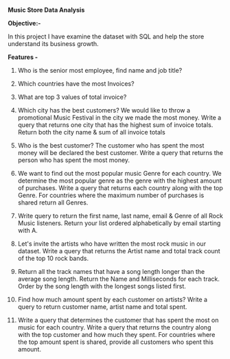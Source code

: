 **Music Store Data Analysis**

**Objective:-**

In this project I have examine the dataset with SQL and help the store understand its business growth.

**Features -**

1. Who is the senior most employee, find name and job title?    

2. Which countries have the most Invoices?

2. What are top 3 values of total invoice?

4. Which city has the best customers? We would like to throw a promotional Music Festival in the city we made the most money. Write a query that returns one city that has the highest sum of invoice totals. Return both the city name & sum of all invoice totals

5. Who is the best customer? The customer who has spent the most money will be declared the best customer. Write a query that returns the person who has spent the most money.

6. We want to find out the most popular music Genre for each country. We determine the most popular genre as the genre with the highest amount of purchases. Write a query that returns each country along with the top Genre. For countries where the maximum number of purchases is shared return all Genres.

7. Write query to return the first name, last name, email & Genre of all Rock Music listeners. Return your list ordered alphabetically by email starting with A.

8. Let's invite the artists who have written the most rock music in our dataset. Write a query that returns the Artist name and total track count of the top 10 rock bands.

9. Return all the track names that have a song length longer than the average song length. Return the Name and Milliseconds for each track. Order by the song length with the longest songs listed first.

10. Find how much amount spent by each customer on artists? Write a query to return customer name, artist name and total spent.

11. Write a query that determines the customer that has spent the most on music for each country. Write a query that returns the country along with the top customer and how much they spent. For countries where the top amount spent is shared, provide all customers who spent this amount.



